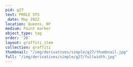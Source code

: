```yaml
---
pid: g27
text: PROLE STS
_date: May 2022
location: Queens, NY
medium: Paint marker
object_type: tag
order: '26'
layout: graffiti_item
collection: graffiti
thumbnail: "/img/derivatives/simple/g27/thumbnail.jpg"
full: "/img/derivatives/simple/g27/fullwidth.jpg"
---
```

